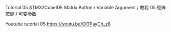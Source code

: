 Tutorial 05 STM32CubeIDE Matrix Button / Variable Argument / 教程 05 矩阵按键 / 可变参数

Youtube tutorial 05 https://youtu.be/OlTPayCh_z8
